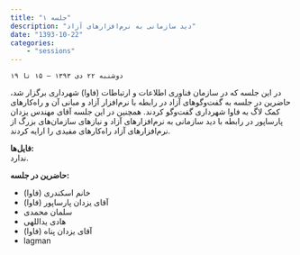 ```yaml
---
title: "جلسه ۱"
description: "دید سازمانی به نرم‌افزارهای آزاد"
date: "1393-10-22"
categories:
    - "sessions"
---
```

    دوشنبه ۲۲ دی ۱۳۹۳ – ۱۵ تا ۱۹

در این جلسه که در سازمان فناوری اطلاعات و ارتباطات (فاوا) شهرداری برگزار شد،
حاضرین در جلسه به گفت‌وگوهای آزاد در رابطه با نرم‌افزار آزاد و مبانی آن و
راه‌کارهای کمک لاگ به فاوا شهرداری گفت‌وگو کردند. همچنین در این جلسه آقای
مهندس یزدان پارساپور در رابطه با دید سازمانی به نرم‌افزارهای آزاد و نیازهای
سازمان‌های بزرگ از نرم‌افزارهای آزاد راه‌‌کارهای مفیدی را ارایه کردند.

**فایل‌ها:**  
ندارد.

**حاضرین در جلسه:**

  * خانم اسکندری (فاوا)
  * آقای یزدان پارساپور (فاوا)
  * سلمان محمدی
  * هادی یداللهی
  * آقای یزدان پناه (فاوا)
  * lagman

